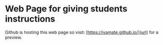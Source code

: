 # Web Page for giving students instructions
Github is hosting this web page so visit: [https://ivamate.github.io/](url) for a preview.
